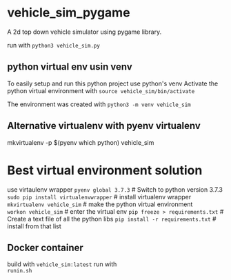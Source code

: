 # vehicle_sim_pygame
A 2d top down vehicle simulator using pygame library.

run with 
    `python3 vehicle_sim.py`

## python virtual env usin venv
To easily setup and run this python project use python's venv
Activate the python virtual environment with
    `source vehicle_sim/bin/activate`

The environment was created with 
    `python3 -m venv vehicle_sim`  

## Alternative virtualenv with pyenv virtualenv
mkvirtualenv -p $(pyenv which python) vehicle_sim

# Best virtual environment solution
use virtaulenv wrapper
  `pyenv global 3.7.3`      # Switch to python version 3.7.3
  `sudo pip install virtualenvwrapper` # install virtualenv wrapper
  `mkvirtualenv vehicle_sim`  # make the python virtual environment   
  `workon vehicle_sim`  # enter the virtual env
  `pip freeze > requirements.txt` # Create a text file of all the python libs
  `pip install -r requirements.txt` # install from that list

## Docker container
build with
    `vehicle_sim:latest`
run with  
    `runin.sh`


